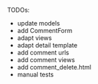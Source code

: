 TODOs:
- update models
- add CommentForm
- adapt views 
- adapt detail template
- add comment urls
- add comment views
- add comment_delete.html
- manual tests



